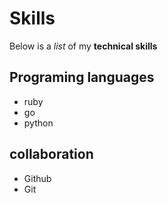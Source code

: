 # Skills

Below is a *list* of my __technical skills__

## Programing languages
- ruby
- go
- python

## collaboration

- Github
- Git

